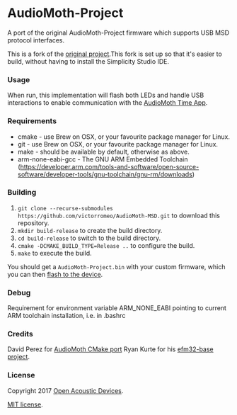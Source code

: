 # AudioMoth-Project

A port of the original AudioMoth-Project firmware which supports USB MSD protocol interfaces.

This is a fork of the [original project](https://github.com/OpenAcousticDevices/AudioMoth-Project).This fork is set up so that it's easier to build, without having to install the Simplicity Studio IDE.

### Usage

When run, this implementation will flash both LEDs and handle USB interactions to enable communication with the [AudioMoth Time App](https://github.com/OpenAcousticDevices/AudioMoth-Time-App).

### Requirements

 - cmake - use Brew on OSX, or your favourite package manager for Linux.
 - git - use Brew on OSX, or your favourite package manager for Linux.
 - make - should be available by default, otherwise as above.
 - arm-none-eabi-gcc - The GNU ARM Embedded Toolchain (https://developer.arm.com/tools-and-software/open-source-software/developer-tools/gnu-toolchain/gnu-rm/downloads)

### Building

1. `git clone --recurse-submodules https://github.com/victorromeo/AudioMoth-MSD.git` to download this repository.
2. `mkdir build-release` to create the build directory.
3. `cd build-release` to switch to the build directory.
4. `cmake -DCMAKE_BUILD_TYPE=Release ..` to configure the build.
5. `make` to execute the build.

You should get a `AudioMoth-Project.bin` with your custom firmware, which you can then [flash to the device](https://www.openacousticdevices.info/flashing).

### Debug

Requirement for environment variable ARM_NONE_EABI pointing to current ARM toolchain installation, i.e. in .bashrc 

### Credits

David Perez for [AudioMoth CMake port](https://github.com/david-perez/AudioMoth-Project)
Ryan Kurte for his [efm32-base project](https://github.com/ryankurte/efm32-base).

### License

Copyright 2017 [Open Acoustic Devices](http://www.openacousticdevices.info/).

[MIT license](http://www.openacousticdevices.info/license).
